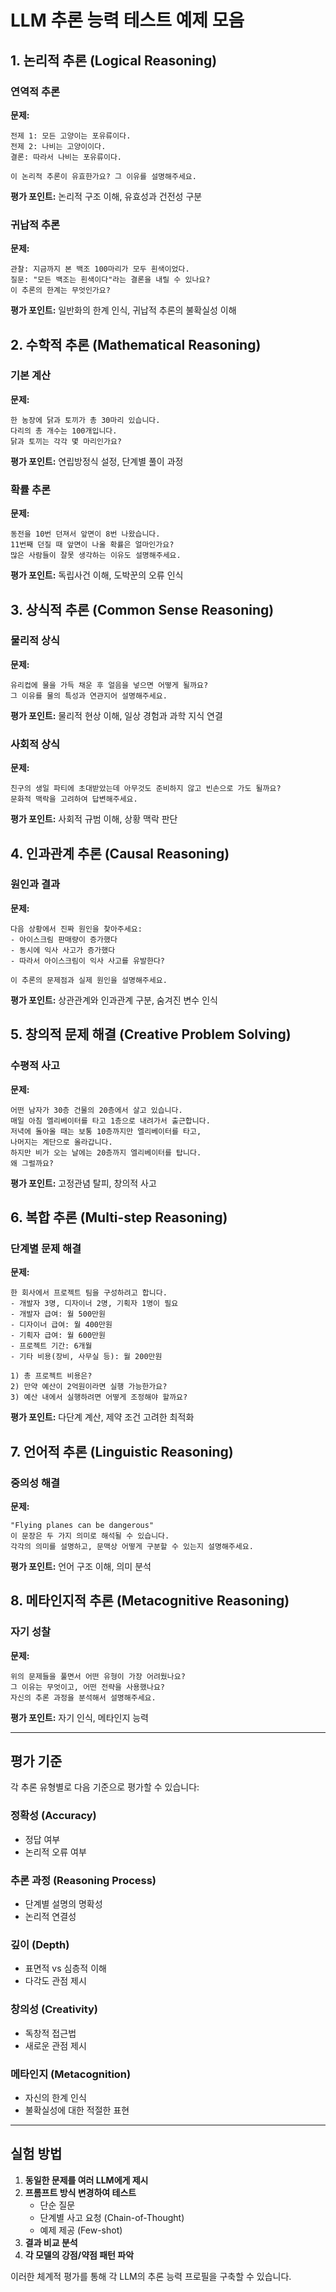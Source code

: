 # LLM 추론 능력 테스트 예제 모음

## 1. 논리적 추론 (Logical Reasoning)

### 연역적 추론
**문제:**
```
전제 1: 모든 고양이는 포유류이다.
전제 2: 나비는 고양이이다.
결론: 따라서 나비는 포유류이다.

이 논리적 추론이 유효한가요? 그 이유를 설명해주세요.
```

**평가 포인트:** 논리적 구조 이해, 유효성과 건전성 구분

### 귀납적 추론
**문제:**
```
관찰: 지금까지 본 백조 100마리가 모두 흰색이었다.
질문: "모든 백조는 흰색이다"라는 결론을 내릴 수 있나요? 
이 추론의 한계는 무엇인가요?
```

**평가 포인트:** 일반화의 한계 인식, 귀납적 추론의 불확실성 이해

## 2. 수학적 추론 (Mathematical Reasoning)

### 기본 계산
**문제:**
```
한 농장에 닭과 토끼가 총 30마리 있습니다. 
다리의 총 개수는 100개입니다.
닭과 토끼는 각각 몇 마리인가요?
```

**평가 포인트:** 연립방정식 설정, 단계별 풀이 과정

### 확률 추론
**문제:**
```
동전을 10번 던져서 앞면이 8번 나왔습니다.
11번째 던질 때 앞면이 나올 확률은 얼마인가요?
많은 사람들이 잘못 생각하는 이유도 설명해주세요.
```

**평가 포인트:** 독립사건 이해, 도박꾼의 오류 인식

## 3. 상식적 추론 (Common Sense Reasoning)

### 물리적 상식
**문제:**
```
유리컵에 물을 가득 채운 후 얼음을 넣으면 어떻게 될까요?
그 이유를 물의 특성과 연관지어 설명해주세요.
```

**평가 포인트:** 물리적 현상 이해, 일상 경험과 과학 지식 연결

### 사회적 상식
**문제:**
```
친구의 생일 파티에 초대받았는데 아무것도 준비하지 않고 빈손으로 가도 될까요?
문화적 맥락을 고려하여 답변해주세요.
```

**평가 포인트:** 사회적 규범 이해, 상황 맥락 판단

## 4. 인과관계 추론 (Causal Reasoning)

### 원인과 결과
**문제:**
```
다음 상황에서 진짜 원인을 찾아주세요:
- 아이스크림 판매량이 증가했다
- 동시에 익사 사고가 증가했다
- 따라서 아이스크림이 익사 사고를 유발한다?

이 추론의 문제점과 실제 원인을 설명해주세요.
```

**평가 포인트:** 상관관계와 인과관계 구분, 숨겨진 변수 인식

## 5. 창의적 문제 해결 (Creative Problem Solving)

### 수평적 사고
**문제:**
```
어떤 남자가 30층 건물의 20층에서 살고 있습니다.
매일 아침 엘리베이터를 타고 1층으로 내려가서 출근합니다.
저녁에 돌아올 때는 보통 10층까지만 엘리베이터를 타고,
나머지는 계단으로 올라갑니다.
하지만 비가 오는 날에는 20층까지 엘리베이터를 탑니다.
왜 그럴까요?
```

**평가 포인트:** 고정관념 탈피, 창의적 사고

## 6. 복합 추론 (Multi-step Reasoning)

### 단계별 문제 해결
**문제:**
```
한 회사에서 프로젝트 팀을 구성하려고 합니다.
- 개발자 3명, 디자이너 2명, 기획자 1명이 필요
- 개발자 급여: 월 500만원
- 디자이너 급여: 월 400만원  
- 기획자 급여: 월 600만원
- 프로젝트 기간: 6개월
- 기타 비용(장비, 사무실 등): 월 200만원

1) 총 프로젝트 비용은?
2) 만약 예산이 2억원이라면 실행 가능한가요?
3) 예산 내에서 실행하려면 어떻게 조정해야 할까요?
```

**평가 포인트:** 다단계 계산, 제약 조건 고려한 최적화

## 7. 언어적 추론 (Linguistic Reasoning)

### 중의성 해결
**문제:**
```
"Flying planes can be dangerous"
이 문장은 두 가지 의미로 해석될 수 있습니다.
각각의 의미를 설명하고, 문맥상 어떻게 구분할 수 있는지 설명해주세요.
```

**평가 포인트:** 언어 구조 이해, 의미 분석

## 8. 메타인지적 추론 (Metacognitive Reasoning)

### 자기 성찰
**문제:**
```
위의 문제들을 풀면서 어떤 유형이 가장 어려웠나요?
그 이유는 무엇이고, 어떤 전략을 사용했나요?
자신의 추론 과정을 분석해서 설명해주세요.
```

**평가 포인트:** 자기 인식, 메타인지 능력

---

## 평가 기준

각 추론 유형별로 다음 기준으로 평가할 수 있습니다:

### 정확성 (Accuracy)
- 정답 여부
- 논리적 오류 여부

### 추론 과정 (Reasoning Process)
- 단계별 설명의 명확성
- 논리적 연결성

### 깊이 (Depth)
- 표면적 vs 심층적 이해
- 다각도 관점 제시

### 창의성 (Creativity)
- 독창적 접근법
- 새로운 관점 제시

### 메타인지 (Metacognition)
- 자신의 한계 인식
- 불확실성에 대한 적절한 표현

---

## 실험 방법

1. **동일한 문제를 여러 LLM에게 제시**
2. **프롬프트 방식 변경하여 테스트**
   - 단순 질문
   - 단계별 사고 요청 (Chain-of-Thought)
   - 예제 제공 (Few-shot)
3. **결과 비교 분석**
4. **각 모델의 강점/약점 패턴 파악**

이러한 체계적 평가를 통해 각 LLM의 추론 능력 프로필을 구축할 수 있습니다.